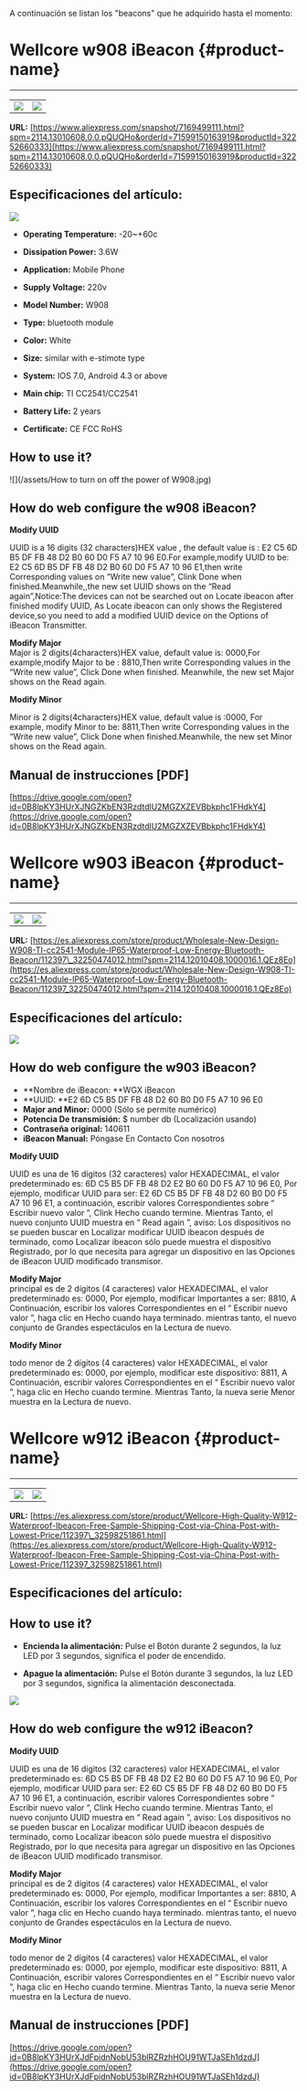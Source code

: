 A continuación se listan los "beacons" que he adquirido hasta el momento:

# Wellcore w908 iBeacon {#product-name}

---

|  |  |
| :---: | :--- |
| ![](/assets/wellcore_beacon.png) | ![](/assets/beacon_wellcore_features.png) |

**URL:** [https://www.aliexpress.com/snapshot/7169499111.html?spm=2114.13010608.0.0.pQUQHo&orderId=71599150163919&productId=32252660333](https://www.aliexpress.com/snapshot/7169499111.html?spm=2114.13010608.0.0.pQUQHo&orderId=71599150163919&productId=32252660333)

## **Especificaciones del artículo:**

![](/assets/beacon_wellcore_specifications.png)

* **Operating Temperature:** -20~+60c

* **Dissipation Power:** 3.6W

* **Application:** Mobile Phone

* **Supply Voltage:** 220v

* **Model Number:** W908

* **Type:** bluetooth module

* **Color:** White

* **Size:** similar with e-stimote type

* **System:** IOS 7.0, Android 4.3 or above

* **Main chip:** TI CC2541/CC2541

* **Battery Life:** 2 years

* **Certificate:** CE FCC RoHS

## How to use it?

![](/assets/How to turn on off  the power of W908.jpg)

## How do web configure the w908 iBeacon?

**Modify UUID**

UUID is a 16 digits \(32 characters\)HEX value , the default value is : E2 C5 6D B5 DF FB 48 D2 B0 60 D0 F5 A7 10 96 E0.For example,modify UUID to be: E2 C5 6D B5 DF FB 48 D2 B0 60 D0 F5 A7 10 96 E1,then write Corresponding values on “Write new value”, Clink Done when finished.Meanwhile,,the new set UUID shows on the “Read again”,Notice:The devices can not be searched out on Locate ibeacon after finished modify UUID, As Locate ibeacon can only shows the Registered device,so you need to add a modified UUID device on the Options of iBeacon Transmitter.

**Modify Major**  
Major is 2 digits\(4characters\)HEX value, default value is: 0000,For example,modify Major to be : 8810,Then write Corresponding values in the “Write new value”, Click Done when finished. Meanwhile, the new set Major shows on the Read again.

**Modify Minor**

Minor is 2 digits\(4characters\)HEX value, default value is :0000, For example, modify Minor to be: 8811,Then write Corresponding values in the “Write new value”, Click Done when finished.Meanwhile, the new set Minor shows on the Read again.

## Manual de instrucciones \[PDF\]

[https://drive.google.com/open?id=0B8lpKY3HUrXJNGZKbEN3RzdtdlU2MGZXZEVBbkphc1FHdkY4](https://drive.google.com/open?id=0B8lpKY3HUrXJNGZKbEN3RzdtdlU2MGZXZEVBbkphc1FHdkY4)





# Wellcore w903 iBeacon {#product-name}

---

|  |  |
| :---: | :--- |
| ![](/assets/beacon_wellcore_w903.jpg) | ![](/assets/beacon_wellcore_w903_specifications.png) |

**URL:** [https://es.aliexpress.com/store/product/Wholesale-New-Design-W908-TI-cc2541-Module-IP65-Waterproof-Low-Energy-Bluetooth-Beacon/112397\_32250474012.html?spm=2114.12010408.1000016.1.QEz8Eo](https://es.aliexpress.com/store/product/Wholesale-New-Design-W908-TI-cc2541-Module-IP65-Waterproof-Low-Energy-Bluetooth-Beacon/112397_32250474012.html?spm=2114.12010408.1000016.1.QEz8Eo)

## **Especificaciones del artículo:**

![](/assets/beacons_wellcore_w903_specifications.png)

## How do web configure the w903 iBeacon?

* **Nombre de iBeacon: **WGX iBeacon
* **UUID: **E2 6D C5 B5 DF FB 48 D2 60 B0 D0 F5 A7 10 96 E0
* **Major and Minor:** 0000 \(Sólo se permite numérico\)
* **Potencia De transmisión:** $ number db \(Localización usando\)
* **Contraseña original:** 140611
* **iBeacon Manual:** Póngase En Contacto Con nosotros

**Modify UUID**

UUID es una de 16 dígitos \(32 caracteres\) valor HEXADECIMAL, el valor predeterminado es: 6D C5 B5 DF FB 48 D2 E2 B0 60 D0 F5 A7 10 96 E0, Por ejemplo, modificar UUID para ser: E2 6D C5 B5 DF FB 48 D2 60 B0 D0 F5 A7 10 96 E1, a continuación, escribir valores Correspondientes sobre “ Escribir nuevo valor ”, Clink Hecho cuando termine. Mientras Tanto, el nuevo conjunto UUID muestra en “ Read again ”, aviso: Los dispositivos no se pueden buscar en Localizar modificar UUID ibeacon después de terminado, como Localizar ibeacon sólo puede muestra el dispositivo Registrado, por lo que necesita para agregar un dispositivo en las Opciones de iBeacon UUID modificado transmisor.

**Modify Major**  
principal es de 2 dígitos \(4 caracteres\) valor HEXADECIMAL, el valor predeterminado es: 0000, Por ejemplo, modificar Importantes a ser: 8810, A Continuación, escribir los valores Correspondientes en el “ Escribir nuevo valor ”, haga clic en Hecho cuando haya terminado. mientras tanto, el nuevo conjunto de Grandes espectáculos en la Lectura de nuevo.

**Modify Minor**

todo menor de 2 dígitos \(4 caracteres\) valor HEXADECIMAL, el valor predeterminado es: 0000, por ejemplo, modificar este dispositivo: 8811, A Continuación, escribir valores Correspondientes en el “ Escribir nuevo valor ”, haga clic en Hecho cuando termine. Mientras Tanto, la nueva serie Menor muestra en la Lectura de nuevo.



# Wellcore w912 iBeacon {#product-name}

---

|  |  |
| :---: | :--- |
| ![](/assets/beacon_wellcore_w912.png) | ![](/assets/beacon_wellcore_w912_detail.png) |

**URL:** [https://es.aliexpress.com/store/product/Wellcore-High-Quality-W912-Waterproof-Ibeacon-Free-Sample-Shipping-Cost-via-China-Post-with-Lowest-Price/112397\_32598251861.html](https://es.aliexpress.com/store/product/Wellcore-High-Quality-W912-Waterproof-Ibeacon-Free-Sample-Shipping-Cost-via-China-Post-with-Lowest-Price/112397_32598251861.html)

## **Especificaciones del artículo:**



## How to use it?

* **Encienda la alimentación:** Pulse el Botón durante 2 segundos, la luz LED por 3 segundos, significa el poder de encendido.

* **Apague la alimentación:** Pulse el Botón durante 3 segundos, la luz LED por 3 segundos, significa la alimentación desconectada.

![](/assets/W912.jpg)

## How do web configure the w912 iBeacon?

**Modify UUID**

UUID es una de 16 dígitos \(32 caracteres\) valor HEXADECIMAL, el valor predeterminado es: 6D C5 B5 DF FB 48 D2 E2 B0 60 D0 F5 A7 10 96 E0, Por ejemplo, modificar UUID para ser: E2 6D C5 B5 DF FB 48 D2 60 B0 D0 F5 A7 10 96 E1, a continuación, escribir valores Correspondientes sobre “ Escribir nuevo valor ”, Clink Hecho cuando termine. Mientras Tanto, el nuevo conjunto UUID muestra en “ Read again ”, aviso: Los dispositivos no se pueden buscar en Localizar modificar UUID ibeacon después de terminado, como Localizar ibeacon sólo puede muestra el dispositivo Registrado, por lo que necesita para agregar un dispositivo en las Opciones de iBeacon UUID modificado transmisor.

**Modify Major**  
principal es de 2 dígitos \(4 caracteres\) valor HEXADECIMAL, el valor predeterminado es: 0000, Por ejemplo, modificar Importantes a ser: 8810, A Continuación, escribir los valores Correspondientes en el “ Escribir nuevo valor ”, haga clic en Hecho cuando haya terminado. mientras tanto, el nuevo conjunto de Grandes espectáculos en la Lectura de nuevo.

**Modify Minor**

todo menor de 2 dígitos \(4 caracteres\) valor HEXADECIMAL, el valor predeterminado es: 0000, por ejemplo, modificar este dispositivo: 8811, A Continuación, escribir valores Correspondientes en el “ Escribir nuevo valor ”, haga clic en Hecho cuando termine. Mientras Tanto, la nueva serie Menor muestra en la Lectura de nuevo.

## Manual de instrucciones \[PDF\]

[https://drive.google.com/open?id=0B8lpKY3HUrXJdFpidnNobU53blRZRzhHOU91WTJaSEh1dzdJ](https://drive.google.com/open?id=0B8lpKY3HUrXJdFpidnNobU53blRZRzhHOU91WTJaSEh1dzdJ)


